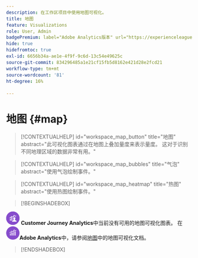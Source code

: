 ```yaml
---
description: 在工作区项目中使用地图可视化。
title: 地图
feature: Visualizations
role: User, Admin
badgePremium: label="Adobe Analytics版本" url="https://experienceleague.adobe.com/docs/analytics/analyze/analysis-workspace/visualizations/map-visualization.html" tooltip="选择可查看本文的Adobe Analytics版本。"
hide: true
hidefromtoc: true
exl-id: 6656b34a-ae1e-4f9f-9c6d-13c54e49625c
source-git-commit: 834296485a1e21cf15fb5d8162e421d28e2fcd21
workflow-type: tm+mt
source-wordcount: '81'
ht-degree: 16%

---
```


# 地图 {#map}

<!-- markdownlint-disable MD034 -->

>[!CONTEXTUALHELP]
>id="workspace_map_button"
>title="地图"
>abstract="此可视化图表通过在地图上叠加量度来表示量度。 这对于识别不同地理区域的数据非常有用。"

<!-- markdownlint-enable MD034 -->

<!-- markdownlint-disable MD034 -->

>[!CONTEXTUALHELP]
>id="workspace_map_bubbles"
>title="气泡"
>abstract="使用气泡绘制事件。"

<!-- markdownlint-enable MD034 -->

<!-- markdownlint-disable MD034 -->

>[!CONTEXTUALHELP]
>id="workspace_map_heatmap"
>title="热图"
>abstract="使用热图绘制事件。"

<!-- markdownlint-enable MD034 -->

>[!BEGINSHADEBOX]

![CustomerJourneyAnalytics](/help/assets/icons/CustomerJourneyAnalytics.svg) **Customer Journey Analytics**中当前没有可用的地图可视化图表。
在![AdobeAnalytics](/help/assets/icons/AdobeAnalytics.svg)**Adobe Analytics**&#x200B;中，请参阅[地图](https://experienceleague.adobe.com/en/docs/analytics/analyze/analysis-workspace/visualizations/map-visualization)中的地图可视化文档。

>[!ENDSHADEBOX]

